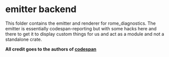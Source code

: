 # emitter backend

This folder contains the emitter and renderer for rome_diagnostics. The emitter is essentially
codespan-reporting but with some hacks here and there to get it to display custom things for us and act as a module
and not a standalone crate.

**All credit goes to the authors of [codespan](https://github.com/brendanzab/codespan)**
